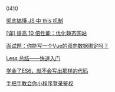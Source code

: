 0410

[彻底搞懂 JS 中 this 机制](https://segmentfault.com/a/1190000014224541)

[[译] 提高 10 倍性能：优化静态网站](https://juejin.im/post/5ac9e430f265da2392369ec0)

[面试题：你能写一个Vue的双向数据绑定吗？](https://segmentfault.com/a/1190000014274840)

[Less 总结——快速入门](https://segmentfault.com/a/1190000014275690)

[学会了ES6，就不会写出那样的代码](https://juejin.im/post/5acb1847f265da237c693362)

[手把手教会你小程序登录鉴权](https://juejin.im/post/5ac9b72cf265da23906c486a)